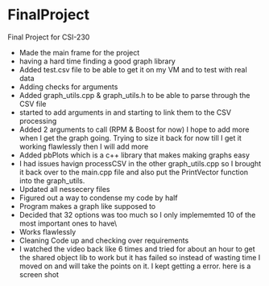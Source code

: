 # FinalProject
Final Project for CSI-230

- Made the main frame for the project 
- having a hard time finding a good graph library
- Added test.csv file to be able to get it on my VM and to test with real data
- Adding checks for arguments
- Added graph_utils.cpp & graph_utils.h to be able to parse through the CSV file
- started to add arguments in  and starting to link them to the CSV processing
- Added 2 arguments to call (RPM & Boost for now) I hope to add more when I get the graph going. Trying to size it back for now till I get it working flawlessly then I will add more
- Added pbPlots which is a c++ library that makes making graphs easy
- I had issues havign processCSV in the other graph_utils.cpp so I brought it back over to the main.cpp file and also put the PrintVector function into the graph_utils.
- Updated all nessecery files
- Figured out a way to condense my code by half
- Program makes a graph like supposed to
- Decided that 32 options was too much so I only implememted 10 of the most important ones to have\
- Works flawlessly
- Cleaning Code up and checking over requirements
- I watched the video back like 6 times and tried for about an hour to get the shared object lib to work but it has failed so instead of wasting time I moved on and will take the points on it. I kept getting a error. here is a screen shot
